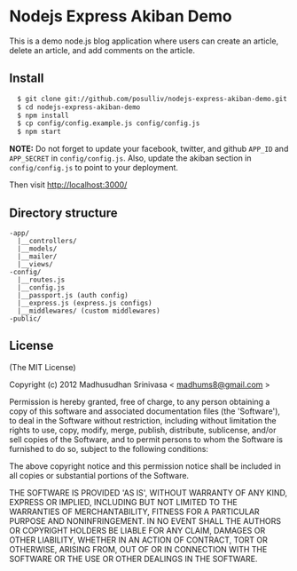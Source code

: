 # Nodejs Express Akiban Demo

This is a demo node.js blog application where users can create an
article, delete an article, and add comments on the article.

## Install

```sh
  $ git clone git://github.com/posulliv/nodejs-express-akiban-demo.git
  $ cd nodejs-express-akiban-demo
  $ npm install
  $ cp config/config.example.js config/config.js
  $ npm start
```

**NOTE:** Do not forget to update your facebook, twitter, and github
`APP_ID` and `APP_SECRET` in `config/config.js`. Also, update the akiban
section in `config/config.js` to point to your deployment.

Then visit [http://localhost:3000/](http://localhost:3000/)

## Directory structure
```
-app/
  |__controllers/
  |__models/
  |__mailer/
  |__views/
-config/
  |__routes.js
  |__config.js
  |__passport.js (auth config)
  |__express.js (express.js configs)
  |__middlewares/ (custom middlewares)
-public/
```

## License

(The MIT License)

Copyright (c) 2012 Madhusudhan Srinivasa < [madhums8@gmail.com](mailto:madhums8@gmail.com) >

Permission is hereby granted, free of charge, to any person obtaining a copy of this software and associated documentation files (the 'Software'), to deal in the Software without restriction, including without limitation the rights to use, copy, modify, merge, publish, distribute, sublicense, and/or sell copies of the Software, and to permit persons to whom the Software is furnished to do so, subject to the following conditions:

The above copyright notice and this permission notice shall be included in all copies or substantial portions of the Software.

THE SOFTWARE IS PROVIDED 'AS IS', WITHOUT WARRANTY OF ANY KIND, EXPRESS OR IMPLIED, INCLUDING BUT NOT LIMITED TO THE WARRANTIES OF MERCHANTABILITY, FITNESS FOR A PARTICULAR PURPOSE AND NONINFRINGEMENT. IN NO EVENT SHALL THE AUTHORS OR COPYRIGHT HOLDERS BE LIABLE FOR ANY CLAIM, DAMAGES OR OTHER LIABILITY, WHETHER IN AN ACTION OF CONTRACT, TORT OR OTHERWISE, ARISING FROM, OUT OF OR IN CONNECTION WITH THE SOFTWARE OR THE USE OR OTHER DEALINGS IN THE SOFTWARE.
